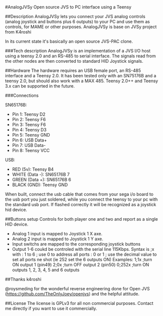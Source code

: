 #AnalogJVSy
Open source JVS to PC interface using a Teensy 

##Description
AnalogJVSy lets you connect your JVS analog controls (analog joystick and buttons plus 6 outputs) to your PC and use them as controls, for MAME or other purposes. 
AnalogJVSy is base on JVSy project from K4roshi

In its current state it's basically an open source JVS-PAC clone.

###Tech description
AnalogJVSy is an implementation of a JVS I/O host using a teensy 2.0 and an RS-485 to serial interface. The signals read from the other nodes are then converted to standard HID Joystick signals.


##Hardware
The hardware requires an USB female port, an RS-485 interface and a Teensy 2.0. It has been tested only with an SN75176B and a teensy 2.0, but should also work with a MAX 485. Teensy 2.0++ and Teensy 3.x can be supported in the future.

###Connections

SN65176B:
- Pin 1: Teensy D2
- Pin 2: Teensy F6
- Pin 3: Teensy F6
- Pin 4: Teensy D3
- Pin 5: Teensy GND
- Pin 6: USB Data+
- Pin 7: USB Data-
- Pin 8: Teensy VCC

USB:
- RED (5v): Teensy B4
- WHITE (Data -): SN65176B 7
- GREEN (Data +): SN65176B 6
- BLACK (GND): Teensy GND

When built, connect the usb cable that comes from your sega i/o board to the usb port you just soldered, while you connect the teensy to your pc with the standard usb port. If flashed correctly it will be recognized as a joystick hid device.

##Buttons setup
Controls for both player one and two and report as a single HID device.

- Analog 1 input is mapped to Joystick 1 X axe.
- Analog 2 input is mapped to Joystick 1 Y axe.
- Input switchs are mapped to the corresponding joystick buttons
- Output 1-6 coukd be controled with the serial line 115Kbps. Syntax is <OutputPort>;<value>x with
    <OutputPort>: 1 to 6 ; use 0 to address all ports
    <value>: 0 or 1 ; use the decimal value to set all ports ne shot (ie 252 set the 6 outputs ON)
    Examples:
        1;1x      ;turn ON output 1 (pin49)
        2;0x      ;turn OFF output 2 (pin50)
        0;252x    ;turn ON outputs 1, 2, 3, 4, 5 and 6 outputs


##Thanks
k4roshi
      
@roysmeding for the wonderful reverse engineering done for Open JVS (https://github.com/TheOnlyJoey/openjvs) and the helpful attitude.

##License
The license is GPLv3 for all non commercial purposes.
Contact me directly if you want to use it commercially.
